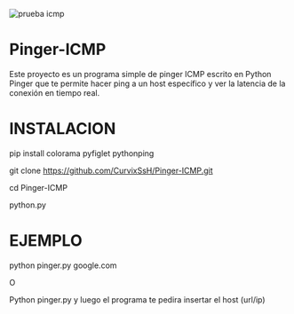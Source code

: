 ![prueba icmp](https://user-images.githubusercontent.com/127477293/227630649-117684c8-7281-4be1-b129-d7efe180193d.png)


# Pinger-ICMP
Este proyecto es un programa simple de pinger ICMP escrito en Python Pinger que te permite hacer ping a un host específico y ver la latencia de la conexión en tiempo real.

# INSTALACION
pip install colorama pyfiglet pythonping

git clone https://github.com/CurvixSsH/Pinger-ICMP.git

cd Pinger-ICMP

python.py

# EJEMPLO
python pinger.py google.com

O

Python pinger.py  y luego el programa te pedira insertar el host (url/ip)

